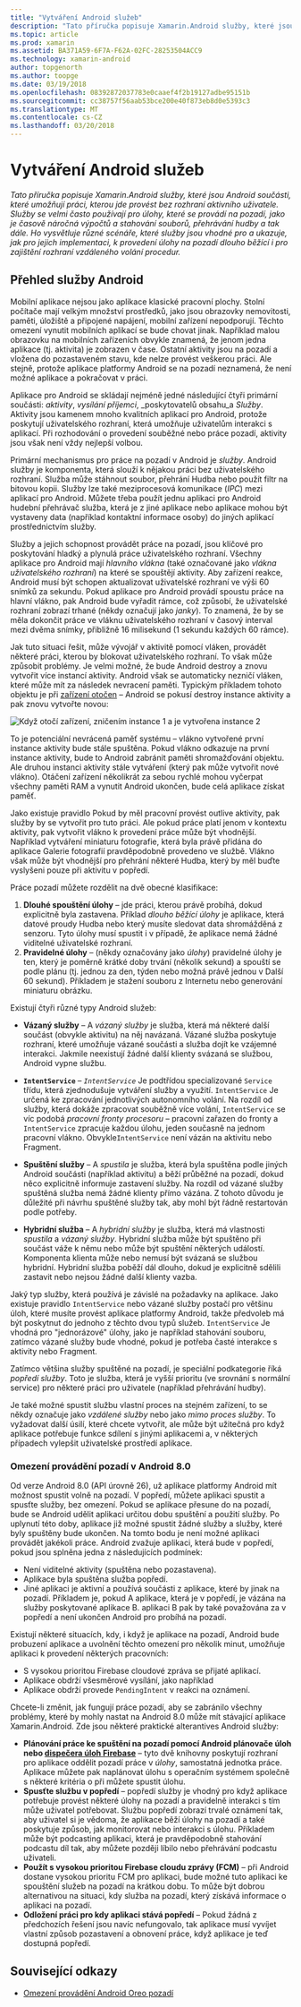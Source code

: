 ```yaml
---
title: "Vytváření Android služeb"
description: "Tato příručka popisuje Xamarin.Android služby, které jsou Android součásti, které umožňují práci, kterou jde provést bez rozhraní aktivního uživatele. Služby se velmi často používají pro úlohy, které se provádí na pozadí, jako je časově náročná výpočtů a stahování souborů, přehrávání hudby a tak dále. Ho vysvětluje různé scénáře, které služby jsou vhodné pro a ukazuje, jak pro jejich implementaci, k provedení úlohy na pozadí dlouho běžící i pro zajištění rozhraní vzdáleného volání procedur."
ms.topic: article
ms.prod: xamarin
ms.assetid: BA371A59-6F7A-F62A-02FC-28253504ACC9
ms.technology: xamarin-android
author: topgenorth
ms.author: toopge
ms.date: 03/19/2018
ms.openlocfilehash: 08392872037783e0caaef4f2b19127adbe95151b
ms.sourcegitcommit: cc38757f56aab53bce200e40f873eb8d0e5393c3
ms.translationtype: MT
ms.contentlocale: cs-CZ
ms.lasthandoff: 03/20/2018
---
```

# <a name="creating-android-services"></a>Vytváření Android služeb

_Tato příručka popisuje Xamarin.Android služby, které jsou Android součásti, které umožňují práci, kterou jde provést bez rozhraní aktivního uživatele. Služby se velmi často používají pro úlohy, které se provádí na pozadí, jako je časově náročná výpočtů a stahování souborů, přehrávání hudby a tak dále. Ho vysvětluje různé scénáře, které služby jsou vhodné pro a ukazuje, jak pro jejich implementaci, k provedení úlohy na pozadí dlouho běžící i pro zajištění rozhraní vzdáleného volání procedur._

## <a name="android-services-overview"></a>Přehled služby Android

Mobilní aplikace nejsou jako aplikace klasické pracovní plochy. Stolní počítače mají velkým množství prostředků, jako jsou obrazovky nemovitosti, paměti, úložiště a připojené napájení, mobilní zařízení nepodporují. Těchto omezení vynutit mobilních aplikací se bude chovat jinak. Například malou obrazovku na mobilních zařízeních obvykle znamená, že jenom jedna aplikace (tj. aktivita) je zobrazen v čase. Ostatní aktivity jsou na pozadí a vložena do pozastaveném stavu, kde nelze provést veškerou práci. Ale stejně, protože aplikace platformy Android se na pozadí neznamená, že není možné aplikace a pokračovat v práci. 

Aplikace pro Android se skládají nejméně jedné následující čtyři primární součásti: _aktivity_, _vysílání příjemci_, _poskytovatelů obsahu_a _Služby_. Aktivity jsou kamenem mnoho kvalitních aplikací pro Android, protože poskytují uživatelského rozhraní, která umožňuje uživatelům interakci s aplikací. Při rozhodování o provedení souběžné nebo práce pozadí, aktivity jsou však není vždy nejlepší volbou.
 
Primární mechanismus pro práce na pozadí v Android je _služby_. Android služby je komponenta, která slouží k nějakou práci bez uživatelského rozhraní. Služba může stáhnout soubor, přehrání Hudba nebo použít filtr na bitovou kopii. Služby lze také meziprocesová komunikace (_IPC_) mezi aplikací pro Android. Můžete třeba použít jednu aplikaci pro Android hudební přehrávač služba, která je z jiné aplikace nebo aplikace mohou být vystaveny data (například kontaktní informace osoby) do jiných aplikací prostřednictvím služby. 

Služby a jejich schopnost provádět práce na pozadí, jsou klíčové pro poskytování hladký a plynulá práce uživatelského rozhraní. Všechny aplikace pro Android mají _hlavního vlákna_ (také označované jako _vlákna uživatelského rozhraní_) na které se spouštějí aktivity. Aby zařízení reakce, Android musí být schopen aktualizovat uživatelské rozhraní ve výši 60 snímků za sekundu. Pokud aplikace pro Android provádí spoustu práce na hlavní vlákno, pak Android bude vyřadit rámce, což způsobí, že uživatelské rozhraní zobrazí trhané (někdy označují jako _janky_). To znamená, že by se měla dokončit práce ve vláknu uživatelského rozhraní v časový interval mezi dvěma snímky, přibližně 16 milisekund (1 sekundu každých 60 rámce). 

Jak tuto situaci řešit, může vývojář v aktivitě pomocí vláken, provádět některé práci, kterou by blokovat uživatelského rozhraní. To však může způsobit problémy. Je velmi možné, že bude Android destroy a znovu vytvořit více instancí aktivity. Android však se automaticky nezničí vláken, které může mít za následek nevracení paměti. Typickým příkladem tohoto objektu je při [zařízení otočen](~/android/app-fundamentals/handling-rotation.md) &ndash; Android se pokusí destroy instance aktivity a pak znovu vytvořte novou:

![Když otočí zařízení, zničením instance 1 a je vytvořena instance 2](images/image-01.png)

To je potenciální nevrácená paměť systému &ndash; vlákno vytvořené první instance aktivity bude stále spuštěna. Pokud vlákno odkazuje na první instance aktivity, bude to Android zabránit paměti shromažďování objektu. Ale druhou instanci aktivity stále vytváření (který pak může vytvořit nové vlákno). Otáčení zařízení několikrát za sebou rychlé mohou vyčerpat všechny paměti RAM a vynutit Android ukončen, bude celá aplikace získat paměť.

Jako existuje pravidlo Pokud by měl pracovní provést outlive aktivity, pak služby by se vytvořit pro tuto práci. Ale pokud práce platí jenom v kontextu aktivity, pak vytvořit vlákno k provedení práce může být vhodnější. Například vytváření miniaturu fotografie, která byla právě přidána do aplikace Galerie fotografií pravděpodobně provedeno ve službě. Vlákno však může být vhodnější pro přehrání některé Hudba, který by měl buďte vyslyšeni pouze při aktivitu v popředí.

Práce pozadí můžete rozdělit na dvě obecné klasifikace:

1. **Dlouhé spouštění úlohy** &ndash; jde práci, kterou právě probíhá, dokud explicitně byla zastavena. Příklad _dlouho běžící úlohy_ je aplikace, která datové proudy Hudba nebo který musíte sledovat data shromážděná z senzoru. Tyto úlohy musí spustit i v případě, že aplikace nemá žádné viditelné uživatelské rozhraní.
2. **Pravidelné úlohy** &ndash; (někdy označovány jako _úlohy_) pravidelné úlohy je ten, který je poměrně krátké doby trvání (několik sekund) a spouští se podle plánu (tj. jednou za den, týden nebo možná právě jednou v Další 60 sekund). Příkladem je stažení souboru z Internetu nebo generování miniaturu obrázku.

Existují čtyři různé typy Android služeb:

* **Vázaný služby** &ndash; A _vázaný služby_ je služba, která má některé další součást (obvykle aktivitu) na něj navázaná. Vázané služba poskytuje rozhraní, které umožňuje vázané součásti a služba dojít ke vzájemné interakci. Jakmile neexistují žádné další klienty svázaná se službou, Android vypne službu. 

* **`IntentService`** &ndash;  _`IntentService`_  Je podtřídou specializované `Service` třídu, která zjednodušuje vytváření služby a využití. `IntentService` Je určená ke zpracování jednotlivých autonomního volání. Na rozdíl od služby, která dokáže zpracovat souběžně více volání, `IntentService` se víc podobá _pracovní fronty procesoru_ &ndash; pracovní zařazen do fronty a `IntentService` zpracuje každou úlohu, jeden současně na jednom pracovní vlákno. Obvykle`IntentService` není vázán na aktivitu nebo Fragment. 

* **Spuštění služby** &ndash; A _spustila_ je služba, která byla spuštěna podle jiných Android součásti (například aktivitu) a běží průběžné na pozadí, dokud něco explicitně informuje zastavení služby. Na rozdíl od vázané služby spuštěná služba nemá žádné klienty přímo vázána. Z tohoto důvodu je důležité při návrhu spuštěné služby tak, aby mohl být řádně restartován podle potřeby.

* **Hybridní služba** &ndash; A _hybridní služby_ je služba, která má vlastnosti _spustila_ a _vázaný služby_. Hybridní služba může být spuštěno při součást váže k němu nebo může být spuštění některých událostí. Komponenta klienta může nebo nemusí být svázaná se službou hybridní. Hybridní služba poběží dál dlouho, dokud je explicitně sdělili zastavit nebo nejsou žádné další klienty vazba.

Jaký typ služby, která používá je závislé na požadavky na aplikace. Jako existuje pravidlo `IntentService` nebo vázané služby postačí pro většinu úloh, které musíte provést aplikace platformy Android, takže předvoleb má být poskytnut do jednoho z těchto dvou typů služeb. `IntentService` Je vhodná pro "jednorázové" úlohy, jako je například stahování souboru, zatímco vázané služby bude vhodné, pokud je potřeba časté interakce s aktivity nebo Fragment. 

Zatímco většina služby spuštěné na pozadí, je speciální podkategorie říká _popředí služby_. Toto je služba, která je vyšší prioritu (ve srovnání s normální service) pro některé práci pro uživatele (například přehrávání hudby). 

Je také možné spustit službu vlastní proces na stejném zařízení, to se někdy označuje jako _vzdálené služby_ nebo jako _mimo proces služby_. To vyžadovat další úsilí, které chcete vytvořit, ale může být užitečná pro když aplikace potřebuje funkce sdílení s jinými aplikacemi a, v některých případech vylepšit uživatelské prostředí aplikace. 

### <a name="background-execution-limits-in-android-80"></a>Omezení provádění pozadí v Android 8.0

Od verze Android 8.0 (API úrovně 26), už aplikace platformy Android mít možnost spustit volně na pozadí. V popředí, můžete aplikaci spustit a spusťte služby, bez omezení. Pokud se aplikace přesune do na pozadí, bude se Android udělit aplikaci určitou dobu spuštění a použití služby. Po uplynutí této doby, aplikace již možné spustit žádné služby a služby, které byly spuštěny bude ukončen. Na tomto bodu je není možné aplikaci provádět jakékoli práce. Android zvažuje aplikaci, která bude v popředí, pokud jsou splněna jedna z následujících podmínek:

* Není viditelné aktivity (spuštěna nebo pozastavena).
* Aplikace byla spuštěna služba popředí.
* Jiné aplikaci je aktivní a používá součásti z aplikace, které by jinak na pozadí. Příkladem je, pokud A aplikace, která je v popředí, je vázána na služby poskytované aplikace B. aplikaci B pak by také považována za v popředí a není ukončen Android pro probíhá na pozadí.

Existují některé situacích, kdy, i když je aplikace na pozadí, Android bude probuzení aplikace a uvolnění těchto omezení pro několik minut, umožňuje aplikaci k provedení některých pracovních:
* S vysokou prioritou Firebase cloudové zpráva se přijaté aplikací.
* Aplikace obdrží všesměrové vysílání, jako například 
* Aplikace obdrží provede `PendingIntent` v reakci na oznámení.

Chcete-li změnit, jak fungují práce pozadí, aby se zabránilo všechny problémy, které by mohly nastat na Android 8.0 může mít stávající aplikace Xamarin.Android. Zde jsou některé praktické alterantives Android služby:

* **Plánování práce ke spuštění na pozadí pomocí Android plánovače úloh nebo [dispečera úloh Firebase](~/android/platform/firebase-job-dispatcher.md)**  &ndash; tyto dvě knihovny poskytují rozhraní pro aplikace oddělit pozadí práce v _úlohy_, samostatná jednotka práce. Aplikace můžete pak naplánovat úlohu s operačním systémem společně s některé kritéria o při můžete spustit úlohu.
* **Spusťte službu v popředí** &ndash; popředí služby je vhodný pro když aplikace potřebuje provést některé úlohy na pozadí a pravidelně interakci s tím může uživatel potřebovat. Službu popředí zobrazí trvalé oznámení tak, aby uživatel si je vědoma, že aplikace běží úlohy na pozadí a také poskytuje způsob, jak monitorovat nebo interakci s úlohu. Příkladem může být podcasting aplikaci, která je pravděpodobně stahování podcastu díl tak, aby můžete později líbilo nebo přehrávání podcastu uživateli. 
* **Použít s vysokou prioritou Firebase cloudu zprávy (FCM)** &ndash; při Android dostane vysokou prioritu FCM pro aplikaci, bude možné tuto aplikaci ke spouštění služeb na pozadí na krátkou dobu. To může být dobrou alternativou na situaci, kdy služba na pozadí, který získává informace o aplikaci na pozadí. 
* **Odložení práci pro kdy aplikaci stává popředí** &ndash; Pokud žádná z předchozích řešení jsou navíc nefungovalo, tak aplikace musí vyvíjet vlastní způsob pozastavení a obnovení práce, když aplikace je teď dostupná popředí.

## <a name="related-links"></a>Související odkazy

* [Omezení provádění Android Oreo pozadí](https://www.youtube.com/watch?v=Pumf_4yjTMc)
